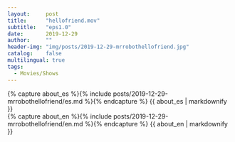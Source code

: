 ```yaml
---
layout:     post
title:      "hellofriend.mov"
subtitle:   "eps1.0"
date:       2019-12-29 
author:     ""
header-img: "img/posts/2019-12-29-mrrobothellofriend.jpg"
catalog:    false
multilingual: true
tags:
  - Movies/Shows
---
```


<div class="es post-container">
    {% capture about_es %}{% include posts/2019-12-29-mrrobothellofriend/es.md %}{% endcapture %}
    {{ about_es | markdownify }}
</div>

<div class="en post-container">
    {% capture about_en %}{% include posts/2019-12-29-mrrobothellofriend/en.md %}{% endcapture %}
    {{ about_en | markdownify }}
</div>
